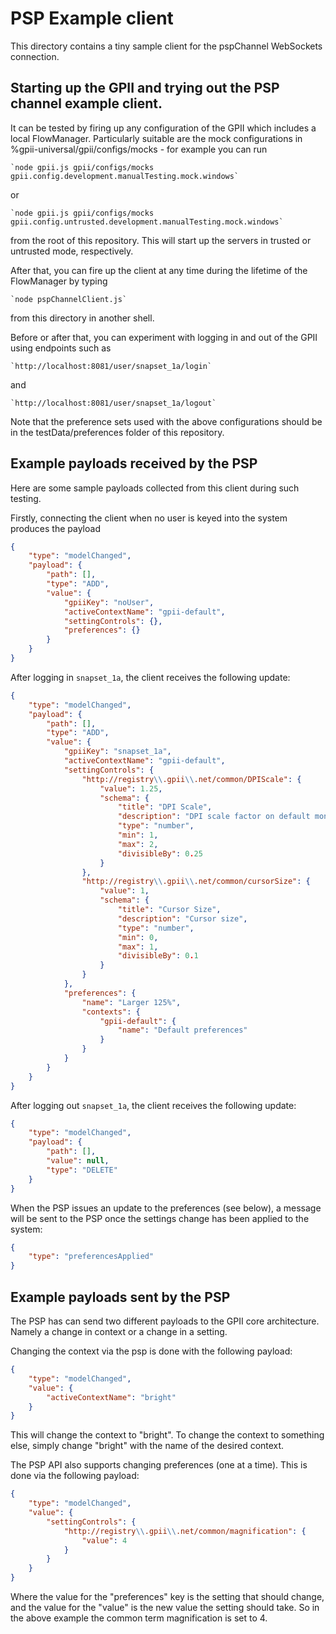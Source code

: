 # PSP Example client

This directory contains a tiny sample client for the pspChannel WebSockets connection.

## Starting up the GPII and trying out the PSP channel example client.

It can be tested by firing up any configuration of the GPII which includes a local FlowManager. Particularly
suitable are the mock configurations in %gpii-universal/gpii/configs/mocks - for example you can run

    `node gpii.js gpii/configs/mocks gpii.config.development.manualTesting.mock.windows`

or

    `node gpii.js gpii/configs/mocks gpii.config.untrusted.development.manualTesting.mock.windows`

from the root of this repository. This will start up the servers in trusted or untrusted mode, respectively.

After that, you can fire up the client at any time during the lifetime of the FlowManager by typing

    `node pspChannelClient.js`

from this directory in another shell.

Before or after that, you can experiment with logging in and out of the GPII using endpoints such as

    `http://localhost:8081/user/snapset_1a/login`

and

    `http://localhost:8081/user/snapset_1a/logout`

Note that the preference sets used with the above configurations should be in the testData/preferences folder of this
repository.

## Example payloads received by the PSP

Here are some sample payloads collected from this client during such testing.

Firstly, connecting the client when no user is keyed into the system produces the payload

```json
{
    "type": "modelChanged",
    "payload": {
        "path": [],
        "type": "ADD",
        "value": {
            "gpiiKey": "noUser",
            "activeContextName": "gpii-default",
            "settingControls": {},
            "preferences": {}
        }
    }
}
```

After logging in `snapset_1a`, the client receives the following update:

```json
{
    "type": "modelChanged",
    "payload": {
        "path": [],
        "type": "ADD",
        "value": {
            "gpiiKey": "snapset_1a",
            "activeContextName": "gpii-default",
            "settingControls": {
                "http://registry\\.gpii\\.net/common/DPIScale": {
                    "value": 1.25,
                    "schema": {
                        "title": "DPI Scale",
                        "description": "DPI scale factor on default monitor",
                        "type": "number",
                        "min": 1,
                        "max": 2,
                        "divisibleBy": 0.25
                    }
                },
                "http://registry\\.gpii\\.net/common/cursorSize": {
                    "value": 1,
                    "schema": {
                        "title": "Cursor Size",
                        "description": "Cursor size",
                        "type": "number",
                        "min": 0,
                        "max": 1,
                        "divisibleBy": 0.1
                    }
                }
            },
            "preferences": {
                "name": "Larger 125%",
                "contexts": {
                    "gpii-default": {
                        "name": "Default preferences"
                    }
                }
            }
        }
    }
}
```

After logging out `snapset_1a`, the client receives the following update:

```json
{
    "type": "modelChanged",
    "payload": {
        "path": [],
        "value": null,
        "type": "DELETE"
    }
}
```

When the PSP issues an update to the preferences (see below), a message will be sent to the PSP once the settings change
has been applied to the system:

```json
{
    "type": "preferencesApplied"
}
```

## Example payloads sent by the PSP

The PSP has can send two different payloads to the GPII core architecture. Namely a change in context or a change in a
setting.

Changing the context via the psp is done with the following payload:

```json
{
    "type": "modelChanged",
    "value": {
        "activeContextName": "bright"
    }
}
```

This will change the context to "bright". To change the context to something else, simply change "bright" with the name
of the desired context.

The PSP API also supports changing preferences (one at a time). This is done via the following payload:

```json
{
    "type": "modelChanged",
    "value": {
        "settingControls": {
            "http://registry\\.gpii\\.net/common/magnification": {
                "value": 4
            }
        }
    }
}
```

Where the value for the "preferences" key is the setting that should change, and the value for the "value" is the new
value the setting should take. So in the above example the common term magnification is set to 4.
